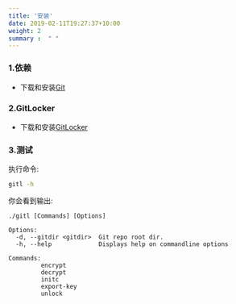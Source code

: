 ```yaml
---
title: '安装'
date: 2019-02-11T19:27:37+10:00
weight: 2
summary :  " "
---
```


### 1.依赖

* 下载和安装[Git](https://git-scm.com)	

### 2.GitLocker
* 下载和安装[GitLocker](https://charlie-ls.github.io/test/) 

### 3.测试

执行命令:
```sh
gitl -h
```
你会看到输出:
```
./gitl [Commands] [Options]

Options:
  -d, --gitdir <gitdir>  Git repo root dir.
  -h, --help             Displays help on commandline options 

Commands:
         encrypt
         decrypt
         initc
         export-key
         unlock
```